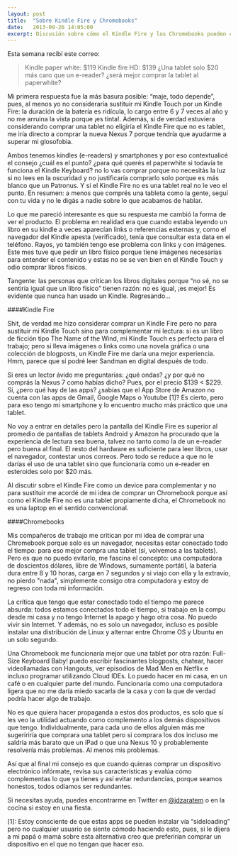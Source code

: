 ```yaml
---
layout: post
title:  "Sobre Kindle Fire y Chromebooks"
date:   2013-09-26 14:05:00
excerpt: Discusión sobre cómo el Kindle Fire y los Chromebooks pueden complementar los devices que ya tienes.
---
```

Esta semana recibí este correo:

>Kindle paper white: $119 Kindle fire HD: $139 ¿Una tablet solo $20 más caro que un e-reader? ¿será mejor comprar la tablet al paperwhite?

Mi primera respuesta fue la más basura posible: “maje, todo depende”, pues, al menos yo no consideraría sustituir mi Kindle Touch por un Kindle Fire: la duración de la batería es ridícula, lo cargo entre 6 y 7 veces al año y no me arruina la vista porque ¡es tinta!. Además, si de verdad estuviera considerando comprar una tablet no eligiría el Kindle Fire que no es tablet, me iría directo a comprar la nueva Nexus 7 porque tendría que ayudarme a superar mi glosofobia.

Ambos tenemos kindles (e-readers) y smartphones y por eso contextualicé el consejo ¿cuál es el punto? ¿para qué querés el paperwhite si todavía te funciona el Kindle Keyboard? no lo vas comprar porque no necesitás la luz si no lees en la oscuridad y no justificaría comprarlo solo porque es más blanco que un Patronus. Y si el Kindle Fire no es una tablet real no le veo el punto. En resumen: a menos que comprés una tableta como la gente, seguí con tu vida y no le digás a nadie sobre lo que acabamos de hablar.

Lo que me pareció interesante es que su respuesta me cambió la forma de ver el producto. El problema en realidad era que cuando estaba leyendo un libro en su kindle a veces aparecían links o referencias externas y, como el navegador del Kindle apesta (verificado), tenía que consultar esta data en el teléfono. Rayos, yo también tengo ese problema con links y con imágenes. Este mes tuve que pedir un libro físico porque tiene imágenes necesarias para entender el contenido y estas no se se ven bien en el Kindle Touch y odio comprar libros físicos. 

Tangente: las personas que critican los libros digitales porque “no sé, no se sentiría igual que un libro físico” tienen razón: no es igual, ¡es mejor! Es evidente que nunca han usado un Kindle. Regresando...

####Kindle Fire

Shit, de verdad me hizo considerar comprar un Kindle Fire pero no para sustituir mi Kindle Touch sino para complementar mi lectura: si es un libro de ficción tipo The Name of the Wind, mi Kindle Touch es perfecto para el trabajo; pero si lleva imágenes o links como una novela gráfica o una colección de blogposts, un Kindle Fire me daría una mejor experiencia. Hmm, parece que sí podré leer Sandman en digital después de todo.

Si eres un lector ávido me preguntarías: ¿qué ondas? ¿y por qué no comprás la Nexus 7 como habías dicho? Pues, por el precio $139 < $229. Sí, ¿pero qué hay de las apps? ¿sabías que el App Store de Amazon no cuenta con las apps de Gmail, Google Maps o Youtube [1]? Es cierto, pero para eso tengo mi smartphone y lo encuentro mucho más práctico que una tablet. 

No voy a entrar en detalles pero la pantalla del Kindle Fire es superior al promedio de pantallas de tablets Android y Amazon ha procurado que la experiencia de lectura sea buena, talvez no tanto como la de un e-reader pero buena al final. El resto del hardware es suficiente para leer libros, usar el navegador, contestar unos correos. Pero todo se reduce a que no le darías el uso de una tablet sino que funcionaría como un e-reader en esteroides solo por $20 más.

Al discutir sobre el Kindle Fire como un device para complementar y no para sustituir me acordé de mi idea de comprar un Chromebook porque así como el Kindle Fire no es una tablet propiamente dicha, el Chromebook no es una laptop en el sentido convencional.

####Chromebooks

Mis compañeros de trabajo me critican por mi idea de comprar una Chromebook porque solo es un navegador, necesitas estar conectado todo el tiempo: para eso mejor compra una tablet (sí, volvemos a las tablets). Pero es que no puedo evitarlo, me fascina el concepto: una computadora de doscientos dólares, libre de Windows, sumamente portátil, la batería dura entre 8 y 10 horas, carga en 7 segundos y si viajo con ella y la extravío, no pierdo "nada", simplemente consigo otra computadora y estoy de regreso con toda mi información.

La crítica que tengo que estar conectado todo el tiempo me parece absurda: todos estamos conectados todo el tiempo, si trabajo en la compu desde mi casa y no tengo Internet la apago y hago otra cosa. No puedo vivir sin Internet. Y además, no es solo un navegador, incluso es posible instalar una distribución de Linux y alternar entre Chrome OS y Ubuntu en un solo segundo.

Una Chromebook me funcionaría mejor que una tablet por otra razón: Full-Size Keyboard Baby! puedo escribir fascinantes blogposts, chatear, hacer videollamadas con Hangouts, ver episodios de Mad Men en Netflix e incluso programar utilizando Cloud IDEs. Lo puedo hacer en mi casa, en un café o en cualquier parte del mundo. Funcionaría como una computadora ligera que no me daría miedo sacarla de la casa y con la que de verdad podría hacer algo de trabajo.

No es que quiera hacer propaganda a estos dos productos, es solo que sí les veo la utilidad actuando como complemento a los demás dispositivos que tengo. Individualmente, para cada uno de ellos alguien más me sugeririría que comprara una tablet pero si comprara los dos incluso me saldría más barato que un iPad o que una Nexus 10 y probablemente resolvería más problemas. Al menos mis problemas.

Así que al final mi consejo es que cuando quieras comprar un dispositivo electrónico infórmate, revisa sus características y evalúa cómo complementas lo que ya tienes y así evitar redundancias, porque seamos honestos, todos odiamos ser redundantes.

Si necesitas ayuda, puedes encontrarme en Twitter en [@jdzaratem][link-to-twitter] o en la cocina si estoy en una fiesta.

[1]: Estoy consciente de que estas apps se pueden instalar vía “sideloading” pero no cualquier usuario se siente cómodo haciendo esto, pues, si le dijera a mi papá o mamá sobre esta alternativa creo que preferirían comprar un dispositivo en el que no tengan que hacer eso.

[link-to-twitter]: https://www.twitter.com/jdzaratem